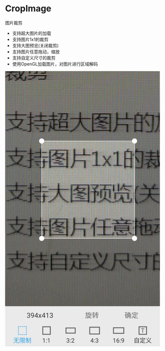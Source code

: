 # CropImage
图片裁剪

- 支持超大图片的加载
- 支持图片1x1的裁剪
- 支持大图预览(关闭裁剪)
- 支持图片任意拖动，缩放
- 支持自定义尺寸的裁剪
- 使用OpenGL加载图片，对图片进行区域解码


![sample](https://github.com/yijiebuyi/CropImage/blob/master/art/S90610-175118.jpg)
